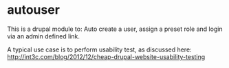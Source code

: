 autouser
========

This is a drupal module to:
Auto create a user, assign a preset role and login via an admin defined link.

A typical use case is to perform usability test, as discussed here: http://int3c.com/blog/2012/12/cheap-drupal-website-usability-testing

